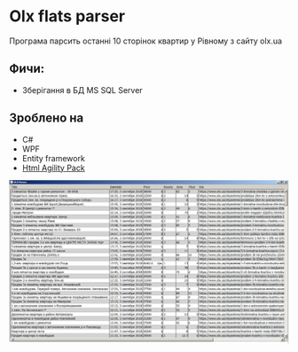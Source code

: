 ﻿# Olx flats parser
 Програма парсить останні 10 сторінок квартир у Рівному з сайту olx.ua

## Фичи:
 * Зберігання в БД MS SQL Server

## Зроблено на
 * С#
 * WPF
 * Entity framework
 * [Html Agility Pack](https://github.com/zzzprojects/html-agility-pack)

![](readme/img1.png)